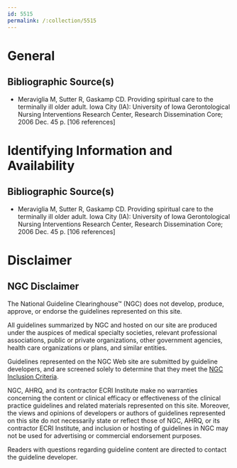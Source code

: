 ```yaml
---
id: 5515
permalink: /:collection/5515
---
```


# General

## Bibliographic Source(s)

- Meraviglia M, Sutter R, Gaskamp CD. Providing spiritual care to the terminally ill older adult. Iowa City (IA): University of Iowa Gerontological Nursing Interventions Research Center, Research Dissemination Core; 2006 Dec. 45 p. [106 references]

# Identifying Information and Availability

## Bibliographic Source(s)

- Meraviglia M, Sutter R, Gaskamp CD. Providing spiritual care to the terminally ill older adult. Iowa City (IA): University of Iowa Gerontological Nursing Interventions Research Center, Research Dissemination Core; 2006 Dec. 45 p. [106 references]

# Disclaimer

## NGC Disclaimer

The National Guideline Clearinghouse™ (NGC) does not develop, produce, approve, or endorse the guidelines represented on this site.

All guidelines summarized by NGC and hosted on our site are produced under the auspices of medical specialty societies, relevant professional associations, public or private organizations, other government agencies, health care organizations or plans, and similar entities.

Guidelines represented on the NGC Web site are submitted by guideline developers, and are screened solely to determine that they meet the [NGC Inclusion Criteria](/help-and-about/summaries/inclusion-criteria).

NGC, AHRQ, and its contractor ECRI Institute make no warranties concerning the content or clinical efficacy or effectiveness of the clinical practice guidelines and related materials represented on this site. Moreover, the views and opinions of developers or authors of guidelines represented on this site do not necessarily state or reflect those of NGC, AHRQ, or its contractor ECRI Institute, and inclusion or hosting of guidelines in NGC may not be used for advertising or commercial endorsement purposes.

Readers with questions regarding guideline content are directed to contact the guideline developer.

